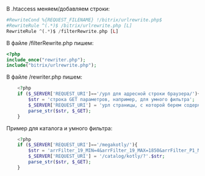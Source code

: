 В .htaccess меняем/добавляем строки:
```php
#RewriteCond %{REQUEST_FILENAME} !/bitrix/urlrewrite.php$
#RewriteRule ^(.*)$ /bitrix/urlrewrite.php [L]
RewriteRule ^(.*)$ /filterRewrite.php [L]
```

В файле /filterRewrite.php пишем:
```php
<?php
include_once("rewriter.php");
include("bitrix/urlrewrite.php");
```

В файле /rewriter.php пишем:
```php
    <?php
    if ($_SERVER['REQUEST_URI']=='/урл для адресной строки браузера/'){
	    $str = 'строка GET параметров, например, для умного фильтра';
	    $_SERVER['REQUEST_URI'] = 'урл страницы, с которой берем содержимое/?'.$str;
	    parse_str($str, $_GET);
    }
```

Пример для каталога и умного фильтра:
```php
    <?php
    if ($_SERVER['REQUEST_URI']=='/megakotly/'){
	    $str = 'arrFilter_19_MIN=4&arrFilter_19_MAX=1850&arrFilter_P1_MIN=25972&arrFilter_P1_MAX=1535345&set_filter=%CF%EE%EA%E0%E7%E0%F2%FC&arrFilter_18_1184046869=Y&arrFilter_20_1584466506=Y&arrFilter_21_1825697644=Y&arrFilter_23_41440068=Y&arrFilter_26_851713956=Y';
	    $_SERVER['REQUEST_URI'] = '/catalog/kotly/?'.$str;
	    parse_str($str, $_GET);
    }
```